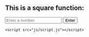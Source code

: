 <!DOCTYPE html>
<html lang="en">
<head>
    <meta charset="UTF-8">
    <meta name="viewport" content="width=device-width, initial-scale=1.0">
    <title>Square Function</title>
    <link rel="stylesheet" href="style.css">
</head>
<body>
    <h2>This is a square function:</h2>
    <input type="number" id="numberInput" placeholder="Enter a number">
    <button onclick="calculateSquare()">Enter</button>
    <p id="result"></p>

    <script src="js/script.js"></script>
</body>
</html>
